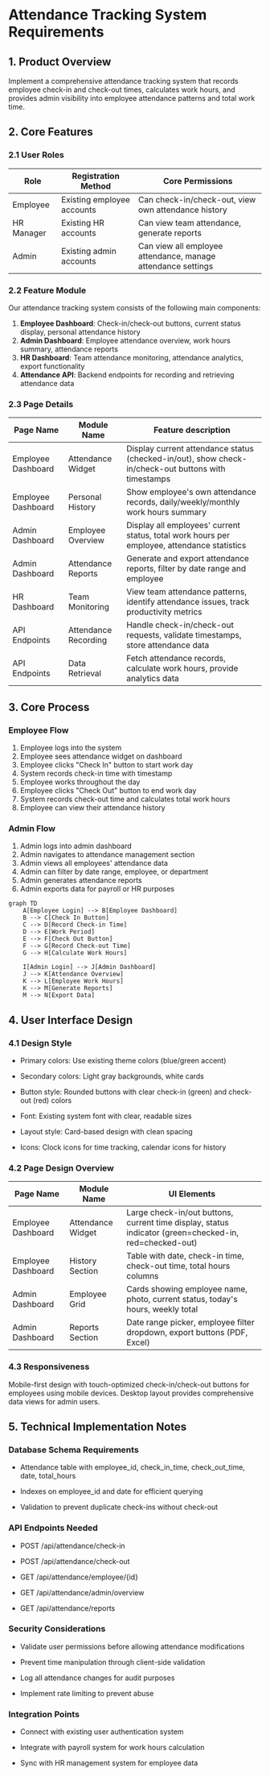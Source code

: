 # Attendance Tracking System Requirements

## 1. Product Overview

Implement a comprehensive attendance tracking system that records employee check-in and check-out times, calculates work hours, and provides admin visibility into employee attendance patterns and total work time.

## 2. Core Features

### 2.1 User Roles

| Role       | Registration Method        | Core Permissions                                             |
| ---------- | -------------------------- | ------------------------------------------------------------ |
| Employee   | Existing employee accounts | Can check-in/check-out, view own attendance history          |
| HR Manager | Existing HR accounts       | Can view team attendance, generate reports                   |
| Admin      | Existing admin accounts    | Can view all employee attendance, manage attendance settings |

### 2.2 Feature Module

Our attendance tracking system consists of the following main components:

1. **Employee Dashboard**: Check-in/check-out buttons, current status display, personal attendance history
2. **Admin Dashboard**: Employee attendance overview, work hours summary, attendance reports
3. **HR Dashboard**: Team attendance monitoring, attendance analytics, export functionality
4. **Attendance API**: Backend endpoints for recording and retrieving attendance data

### 2.3 Page Details

| Page Name          | Module Name          | Feature description                                                                                 |
| ------------------ | -------------------- | --------------------------------------------------------------------------------------------------- |
| Employee Dashboard | Attendance Widget    | Display current attendance status (checked-in/out), show check-in/check-out buttons with timestamps |
| Employee Dashboard | Personal History     | Show employee's own attendance records, daily/weekly/monthly work hours summary                     |
| Admin Dashboard    | Employee Overview    | Display all employees' current status, total work hours per employee, attendance statistics         |
| Admin Dashboard    | Attendance Reports   | Generate and export attendance reports, filter by date range and employee                           |
| HR Dashboard       | Team Monitoring      | View team attendance patterns, identify attendance issues, track productivity metrics               |
| API Endpoints      | Attendance Recording | Handle check-in/check-out requests, validate timestamps, store attendance data                      |
| API Endpoints      | Data Retrieval       | Fetch attendance records, calculate work hours, provide analytics data                              |

## 3. Core Process

### Employee Flow

1. Employee logs into the system
2. Employee sees attendance widget on dashboard
3. Employee clicks "Check In" button to start work day
4. System records check-in time with timestamp
5. Employee works throughout the day
6. Employee clicks "Check Out" button to end work day
7. System records check-out time and calculates total work hours
8. Employee can view their attendance history

### Admin Flow

1. Admin logs into admin dashboard
2. Admin navigates to attendance management section
3. Admin views all employees' attendance data
4. Admin can filter by date range, employee, or department
5. Admin generates attendance reports
6. Admin exports data for payroll or HR purposes

```mermaid
graph TD
    A[Employee Login] --> B[Employee Dashboard]
    B --> C[Check In Button]
    C --> D[Record Check-in Time]
    D --> E[Work Period]
    E --> F[Check Out Button]
    F --> G[Record Check-out Time]
    G --> H[Calculate Work Hours]
    
    I[Admin Login] --> J[Admin Dashboard]
    J --> K[Attendance Overview]
    K --> L[Employee Work Hours]
    K --> M[Generate Reports]
    M --> N[Export Data]
```

## 4. User Interface Design

### 4.1 Design Style

* Primary colors: Use existing theme colors (blue/green accent)

* Secondary colors: Light gray backgrounds, white cards

* Button style: Rounded buttons with clear check-in (green) and check-out (red) colors

* Font: Existing system font with clear, readable sizes

* Layout style: Card-based design with clean spacing

* Icons: Clock icons for time tracking, calendar icons for history

### 4.2 Page Design Overview

| Page Name          | Module Name       | UI Elements                                                                                            |
| ------------------ | ----------------- | ------------------------------------------------------------------------------------------------------ |
| Employee Dashboard | Attendance Widget | Large check-in/out buttons, current time display, status indicator (green=checked-in, red=checked-out) |
| Employee Dashboard | History Section   | Table with date, check-in time, check-out time, total hours columns                                    |
| Admin Dashboard    | Employee Grid     | Cards showing employee name, photo, current status, today's hours, weekly total                        |
| Admin Dashboard    | Reports Section   | Date range picker, employee filter dropdown, export buttons (PDF, Excel)                               |

### 4.3 Responsiveness

Mobile-first design with touch-optimized check-in/check-out buttons for employees using mobile devices. Desktop layout provides comprehensive data views for admin users.

## 5. Technical Implementation Notes

### Database Schema Requirements

* Attendance table with employee\_id, check\_in\_time, check\_out\_time, date, total\_hours

* Indexes on employee\_id and date for efficient querying

* Validation to prevent duplicate check-ins without check-out

### API Endpoints Needed

* POST /api/attendance/check-in

* POST /api/attendance/check-out

* GET /api/attendance/employee/{id}

* GET /api/attendance/admin/overview

* GET /api/attendance/reports

### Security Considerations

* Validate user permissions before allowing attendance modifications

* Prevent time manipulation through client-side validation

* Log all attendance changes for audit purposes

* Implement rate limiting to prevent abuse

### Integration Points

* Connect with existing user authentication system

* Integrate with payroll system for work hours calculation

* Sync with HR management system for employee data

